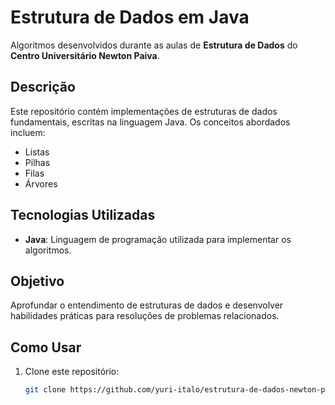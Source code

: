 # Estrutura de Dados em Java

Algoritmos desenvolvidos durante as aulas de **Estrutura de Dados** do **Centro Universitário Newton Paiva**.

## Descrição

Este repositório contém implementações de estruturas de dados fundamentais, escritas na linguagem Java. Os conceitos abordados incluem:

- Listas
- Pilhas
- Filas
- Árvores

## Tecnologias Utilizadas

- **Java**: Linguagem de programação utilizada para implementar os algoritmos.

## Objetivo

Aprofundar o entendimento de estruturas de dados e desenvolver habilidades práticas para resoluções de problemas relacionados.

## Como Usar

1. Clone este repositório:

   ```bash
   git clone https://github.com/yuri-italo/estrutura-de-dados-newton-paiva.git
   ```
